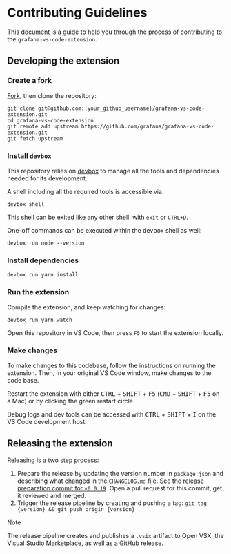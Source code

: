 # Contributing Guidelines

This document is a guide to help you through the process of contributing to the `grafana-vs-code-extension`.

## Developing the extension

### Create a fork

[Fork][fork], then clone the repository:

```shell
git clone git@github.com:{your_github_username}/grafana-vs-code-extension.git
cd grafana-vs-code-extension
git remote add upstream https://github.com/grafana/grafana-vs-code-extension.git
git fetch upstream
```

### Install `devbox`

This repository relies on [devbox](https://www.jetify.com/devbox/docs/) to manage all
the tools and dependencies needed for its development.

A shell including all the required tools is accessible via:

```shell
devbox shell
```

This shell can be exited like any other shell, with `exit` or `CTRL+D`.

One-off commands can be executed within the devbox shell as well:

```shell
devbox run node --version
```

### Install dependencies

```shell
devbox run yarn install
```

### Run the extension

Compile the extension, and keep watching for changes:

```shell
devbox run yarn watch
```

Open this repository in VS Code, then press `F5` to start the extension locally.

### Make changes

To make changes to this codebase, follow the instructions on running the extension. Then, in your original VS Code window, make changes to the code base.

Restart the extension with either <kbd>CTRL</kbd> + <kbd>SHIFT</kbd> + <kbd>F5</kbd> (<kbd>CMD</kbd> + <kbd>SHIFT</kbd> + <kbd>F5</kbd> on a Mac) or by clicking the green restart circle.

Debug logs and dev tools can be accessed with <kbd>CTRL</kbd> + <kbd>SHIFT</kbd> + <kbd>I</kbd> on the VS Code development host.

## Releasing the extension

Releasing is a two step process:

1. Prepare the release by updating the version number in `package.json` and describing what changed in the `CHANGELOG.md` file. See the [release preparation commit for `v0.0.19`](https://github.com/grafana/grafana-vs-code-extension/commit/71299f05d96391ce10b40bfe4de812955ace56dd). Open a pull request for this commit, get it reviewed and merged.
2. Trigger the release pipeline by creating and pushing a tag: `git tag {version} && git push origin {version}`

> [!NOTE]
> The release pipeline creates and publishes a `.vsix` artifact to Open VSX, the Visual Studio Marketplace, as well as a GitHub release.


[fork]: https://github.com/grafana/grafana-vs-code-extension/fork
